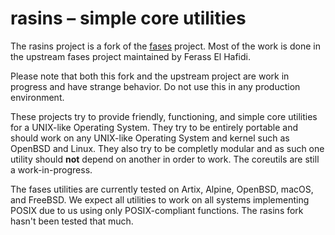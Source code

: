 # rasins – simple core utilities

The rasins project is a fork of the
[fases](https://utils.vitali64.duckdns.org) project. Most of the work is
done in the upstream fases project maintained by Ferass El Hafidi.

Please note that both this fork and the upstream project are work in
progress and have strange behavior. Do not use this in any production
environment.

These projects try to provide friendly, functioning, and simple core
utilities for a UNIX-like Operating System. They try to be entirely
portable and should work on any UNIX-like Operating System and kernel
such as OpenBSD and Linux. They also try to be completly modular and as
such one utility should **not** depend on another in order to work. The
coreutils are still a work-in-progress.

The fases utilities are currently tested on Artix, Alpine, OpenBSD,
macOS, and FreeBSD. We expect all utilities to work on all systems
implementing POSIX due to us using only POSIX-compliant functions.
The rasins fork hasn't been tested that much.
